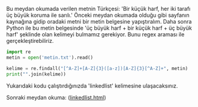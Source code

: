 Bu meydan okumada verilen metnin Türkçesi: 'Bir küçük harf, her iki tarafı üç büyük koruma ile sarılı.' Önceki meydan okumada olduğu gibi sayfanın kaynağına gidip oradaki metni bir metin belgesine yapıştıralım. Daha sonra Python ile bu metin belgesinde 'üç büyük harf + bir küçük harf + üç büyük harf' şeklinde olan kelimeyi bulmamız gerekiyor. Bunu regex araması ile gerçekleştirebiliriz.
```python
import re
metin = open('metin.txt').read()

kelime = re.findall("[^A-Z]+[A-Z]{3}([a-z])[A-Z]{3}[^A-Z]+", metin)
print("".join(kelime))
```
Yukarıdaki kodu çalıştırdığınızda 'linkedlist' kelimesine ulaşacaksınız.

Sonraki meydan okuma: ([linkedlist.html](http://www.pythonchallenge.com/pc/def/linkedlist.html))